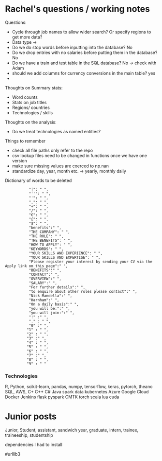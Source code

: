 # Rachel's questions / working notes


Questions:
 - Cycle through job names to allow wider search? Or specify regions to get more data?
 - Data type ->
 - Do we do stop words before inputting into the database? No
 - Do we drop entries with no salaries before putting them in the database? No
 - Do we have a train and test table in the SQL database? No -> check with Adam
 - should we add columns for currency conversions in the main table? yes
 - 
 

Thoughts on Summary stats:
 - Word counts
 - Stats on job titles
 - Regions/ countries
 - Technologies / skills
 
Thoughts on the analysis:

 - Do we treat technologies as named entities?
 
 Things to remember
 - check all file paths only refer to the repo
 - csv lookup files need to be changed in functions once we have one version
 - make sure missing values are coerced to np.nan
 - standardize day, year, month etc. -> yearly, monthly daily
 


Dictionary of words to be deleted


               "|": " ",
               "''": " ",
               "'": " ",
               ",": " ",
               "+": " ",
               "/": " ",
               "€": " ",
               "£": " ",
               "$": " ",
               "benefits":" ",
               "THE COMPANY": " ",
               "THE ROLE": " ",
               "THE BENEFITS": " ",
               "HOW TO APPLY": " ",
               "KEYWORDS": " ",
               "YOUR SKILLS AND EXPERIENCE": " ",
               "YOUR SKILLS AND EXPERTISE": " ",
               "Please register your interest by sending your CV via the Apply link on this page":" ",
               "BENEFITS":" ",
               "CONTACT":" ",
               "OVERVIEW":" ",
               "SALARY":" ",
               "For further details":" ",
               "to enquire about other roles please contact":" ",
               "Nick Mandella":" ",
               "Harnham":" ",
               "On a daily basis":" ",
               "you will be:":" ",
               "you will join:":" ",
               "!" :" ",
               "." : " ",
               "0" :" ",
              "1" : " ",
              "2" : " ",
              "3" :" ",
              "4" : " ",
              "5" : " ",
              "6" : " ",
              "7" :" ",
              "8" : " ",
              "9" : " "
              
              
              
### Technologies

R,
Python, scikit-learn, pandas, numpy, tensorflow, keras, pytorch, theano
SQL,
AWS,
C+
C++
C#
Java
spark
data
kubernetes
Azure
Google Cloud
Docker
Jenkins
flask
pyspark
CMTK
torch
scala
lua
cuda


# Junior posts
Junior, Student, assistant, sandwich year, graduate, intern, trainee, traineeship, studentship


dependencies I had to install

#urllib3